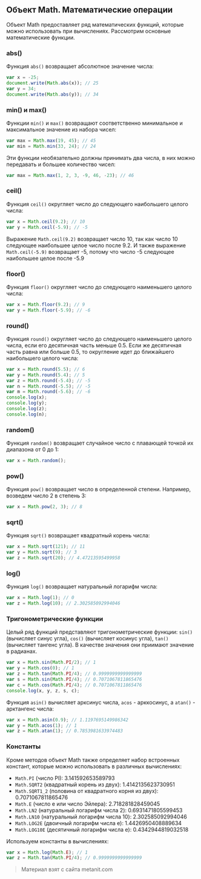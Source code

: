 ## Объект Math. Математические операции

Объект Math предоставляет ряд математических функций, которые можно использовать при вычислениях. Рассмотрим основные математические функции.

### abs()

Функция `abs()` возвращает абсолютное значение числа:

```js
var x = -25;
document.write(Math.abs(x)); // 25
var y = 34;
document.write(Math.abs(y)); // 34
```

### min() и max()

Функции `min()` и `max()` возвращают соответственно минимальное и максимальное значение из набора чисел:

```js
var max = Math.max(19, 45); // 45
var min = Math.min(33, 24); // 24
```

Эти функции необязательно должны принимать два числа, в них можно передавать и большее количество чисел:

```js
var max = Math.max(1, 2, 3, -9, 46, -23); // 46
```

### ceil()

Функция `ceil()` округляет число до следующего наибольшего целого числа:

```js
var x = Math.ceil(9.2); // 10
var y = Math.ceil(-5.9); // -5
```

Выражение `Math.ceil(9.2)` возвращает число 10, так как число 10 следующее наибольшее целое число после 9.2. И также выражение `Math.ceil(-5.9)` возвращает -5, потому что число -5 следующее наибольшее целое после -5.9

### floor()

Функция `floor()` округляет число до следующего наименьшего целого числа:

```js
var x = Math.floor(9.2); // 9
var y = Math.floor(-5.9); // -6
```

### round()

Функция `round()` округляет число до следующего наименьшего целого числа, если его десятичная часть меньше 0.5. Если же десятичная часть равна или больше 0.5, то округление идет до ближайшего наибольшего целого числа:

```js
var x = Math.round(5.5); // 6
var y = Math.round(5.4); // 5
var z = Math.round(-5.4); // -5
var n = Math.round(-5.5); // -5
var m = Math.round(-5.6); // -6
console.log(x);
console.log(y);
console.log(z);
console.log(n);
```

### random()

Функция `random()` возвращает случайное число с плавающей точкой их диапазона от 0 до 1:

```js
var x = Math.random();
```

### pow()

Функция `pow()` возвращает число в определенной степени. Например, возведем число 2 в степень 3:

```js
var x = Math.pow(2, 3); // 8
```

### sqrt()

Функция `sqrt()` возвращает квадратный корень числа:

```js
var x = Math.sqrt(121); // 11
var y = Math.sqrt(9); // 3
var z = Math.sqrt(20); // 4.47213595499958
```

### log()

Функция `log()` возвращает натуральный логарифм числа:

```js
var x = Math.log(1); // 0
var z = Math.log(10); // 2.302585092994046
```

### Тригонометрические функции

Целый ряд функций представляют тригонометрические функции: `sin()` (вычисляет синус угла), `cos()` (вычисляет косинус угла), `tan()` (вычисляет тангенс угла). В качестве значения они приимают значение в радианах.

```js
var x = Math.sin(Math.PI/2); // 1
var y = Math.cos(0); // 1
var z = Math.tan(Math.PI/4); // 0.9999999999999999
var s = Math.sin(Math.PI/4); // 0.7071067811865476
var c = Math.cos(Math.PI/4); // 0.7071067811865476
console.log(x, y, z, s, c);
```

Функция `asin()` вычисляет арксинус числа, `acos` - арккосинус, а `atan()` - арктангенс числа:

```js
var x = Math.asin(0.9); // 1.1197695149986342
var y = Math.acos(1); // 1
var z = Math.atan(1); // 0.7853981633974483
```

### Константы

Кроме методов объект Math также определяет набор встроенных констант, которые можно использовать в различных вычислениях:
- `Math.PI` (число PI): 3.141592653589793
- `Math.SQRT2` (квадратный корень из двух): 1.4142135623730951
- `Math.SQRT1_2` (половина от квадратного корня из двух): 0.7071067811865476
- `Math.E` (число e или число Эйлера): 2.718281828459045
- `Math.LN2` (натуральный логарифм числа 2): 0.6931471805599453
- `Math.LN10` (натуральный логарифм числа 10): 2.302585092994046
- `Math.LOG2E` (двоичный логарифм числа e): 1.4426950408889634
- `Math.LOG10E` (десятичный логарифм числа e): 0.4342944819032518

Используем константы в вычислениях:

```js
var x = Math.log(Math.E); // 1
var z = Math.tan(Math.PI/4); // 0.9999999999999999
```


> Материал взят с сайта metanit.com